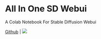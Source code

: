 # **All In One SD Webui**
A Colab Notebook For Stable Diffusion Webui

[Github](https://github.com/andysneo/sd-note/blob/main/all_in_1_lite_webui_colab.ipynb) | [![](https://img.shields.io/static/v1?message=Open%20in%20Colab&logo=googlecolab&labelColor=5c5c5c&color=0f80c1&label=%20&style=flat)](https://colab.research.google.com/github/andysneo/sd-note/blob/main/all_in_1_lite_webui_colab.ipynb)

